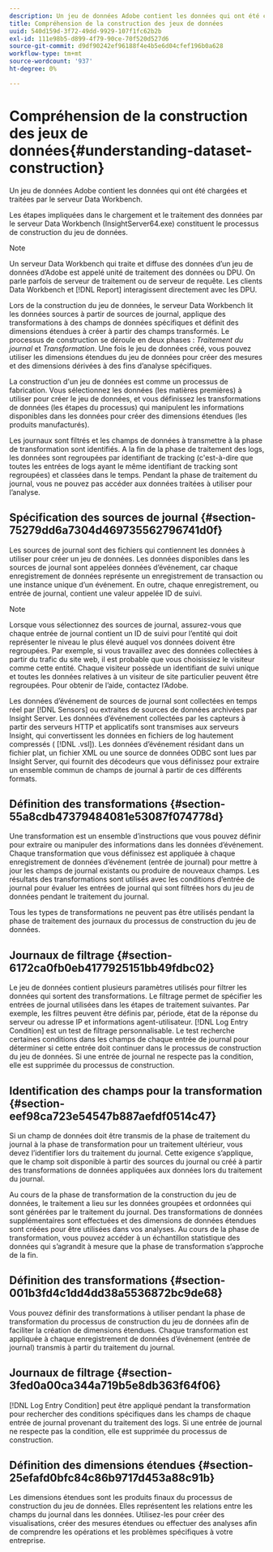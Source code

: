 ```yaml
---
description: Un jeu de données Adobe contient les données qui ont été chargées et traitées par le serveur Data Workbench.
title: Compréhension de la construction des jeux de données
uuid: 540d159d-3f72-49dd-9929-107f1fc62b2b
exl-id: 111e98b5-d899-4f79-90ce-70f520d527d6
source-git-commit: d9df90242ef96188f4e4b5e6d04cfef196b0a628
workflow-type: tm+mt
source-wordcount: '937'
ht-degree: 0%

---
```


# Compréhension de la construction des jeux de données{#understanding-dataset-construction}

Un jeu de données Adobe contient les données qui ont été chargées et traitées par le serveur Data Workbench.

Les étapes impliquées dans le chargement et le traitement des données par le serveur Data Workbench (InsightServer64.exe) constituent le processus de construction du jeu de données.

>[!NOTE]
>
>Un serveur Data Workbench qui traite et diffuse des données d’un jeu de données d’Adobe est appelé unité de traitement des données ou DPU. On parle parfois de serveur de traitement ou de serveur de requête. Les clients Data Workbench et [!DNL Report] interagissent directement avec les DPU.

Lors de la construction du jeu de données, le serveur Data Workbench lit les données sources à partir de sources de journal, applique des transformations à des champs de données spécifiques et définit des dimensions étendues à créer à partir des champs transformés. Le processus de construction se déroule en deux phases : *Traitement du journal* et *Transformation*. Une fois le jeu de données créé, vous pouvez utiliser les dimensions étendues du jeu de données pour créer des mesures et des dimensions dérivées à des fins d’analyse spécifiques.

La construction d&#39;un jeu de données est comme un processus de fabrication. Vous sélectionnez les données (les matières premières) à utiliser pour créer le jeu de données, et vous définissez les transformations de données (les étapes du processus) qui manipulent les informations disponibles dans les données pour créer des dimensions étendues (les produits manufacturés).

<!--
c_log_proc.xml
-->

Les journaux sont filtrés et les champs de données à transmettre à la phase de transformation sont identifiés. A la fin de la phase de traitement des logs, les données sont regroupées par identifiant de tracking (c&#39;est-à-dire que toutes les entrées de logs ayant le même identifiant de tracking sont regroupées) et classées dans le temps. Pendant la phase de traitement du journal, vous ne pouvez pas accéder aux données traitées à utiliser pour l’analyse.

## Spécification des sources de journal {#section-75279dd6a7304d469735562796741d0f}

Les sources de journal sont des fichiers qui contiennent les données à utiliser pour créer un jeu de données. Les données disponibles dans les sources de journal sont appelées données d’événement, car chaque enregistrement de données représente un enregistrement de transaction ou une instance unique d’un événement. En outre, chaque enregistrement, ou entrée de journal, contient une valeur appelée ID de suivi.

>[!NOTE]
>
>Lorsque vous sélectionnez des sources de journal, assurez-vous que chaque entrée de journal contient un ID de suivi pour l’entité qui doit représenter le niveau le plus élevé auquel vos données doivent être regroupées. Par exemple, si vous travaillez avec des données collectées à partir du trafic du site web, il est probable que vous choisissiez le visiteur comme cette entité. Chaque visiteur possède un identifiant de suivi unique et toutes les données relatives à un visiteur de site particulier peuvent être regroupées. Pour obtenir de l’aide, contactez l’Adobe.

Les données d’événement de sources de journal sont collectées en temps réel par [!DNL Sensors] ou extraites de sources de données archivées par Insight Server. Les données d’événement collectées par les capteurs à partir des serveurs HTTP et applicatifs sont transmises aux serveurs Insight, qui convertissent les données en fichiers de log hautement compressés ( [!DNL .vsl]). Les données d’événement résidant dans un fichier plat, un fichier XML ou une source de données ODBC sont lues par Insight Server, qui fournit des décodeurs que vous définissez pour extraire un ensemble commun de champs de journal à partir de ces différents formats.

## Définition des transformations {#section-55a8cdb47379484081e53087f074778d}

Une transformation est un ensemble d’instructions que vous pouvez définir pour extraire ou manipuler des informations dans les données d’événement. Chaque transformation que vous définissez est appliquée à chaque enregistrement de données d’événement (entrée de journal) pour mettre à jour les champs de journal existants ou produire de nouveaux champs. Les résultats des transformations sont utilisés avec les conditions d’entrée de journal pour évaluer les entrées de journal qui sont filtrées hors du jeu de données pendant le traitement du journal.

Tous les types de transformations ne peuvent pas être utilisés pendant la phase de traitement des journaux du processus de construction du jeu de données.

## Journaux de filtrage {#section-6172ca0fb0eb4177925151bb49fdbc02}

Le jeu de données contient plusieurs paramètres utilisés pour filtrer les données qui sortent des transformations. Le filtrage permet de spécifier les entrées de journal utilisées dans les étapes de traitement suivantes. Par exemple, les filtres peuvent être définis par, période, état de la réponse du serveur ou adresse IP et informations agent-utilisateur. [!DNL Log Entry Condition] est un test de filtrage personnalisable. Le test recherche certaines conditions dans les champs de chaque entrée de journal pour déterminer si cette entrée doit continuer dans le processus de construction du jeu de données. Si une entrée de journal ne respecte pas la condition, elle est supprimée du processus de construction.

## Identification des champs pour la transformation {#section-eef98ca723e54547b887aefdf0514c47}

Si un champ de données doit être transmis de la phase de traitement du journal à la phase de transformation pour un traitement ultérieur, vous devez l’identifier lors du traitement du journal. Cette exigence s’applique, que le champ soit disponible à partir des sources du journal ou créé à partir des transformations de données appliquées aux données lors du traitement du journal.

<!--
c_transformation.xml
-->

Au cours de la phase de transformation de la construction du jeu de données, le traitement a lieu sur les données groupées et ordonnées qui sont générées par le traitement du journal. Des transformations de données supplémentaires sont effectuées et des dimensions de données étendues sont créées pour être utilisées dans vos analyses. Au cours de la phase de transformation, vous pouvez accéder à un échantillon statistique des données qui s’agrandit à mesure que la phase de transformation s’approche de la fin.

## Définition des transformations {#section-001b3fd4c1dd4dd38a5536872bc9de68}

Vous pouvez définir des transformations à utiliser pendant la phase de transformation du processus de construction du jeu de données afin de faciliter la création de dimensions étendues. Chaque transformation est appliquée à chaque enregistrement de données d’événement (entrée de journal) transmis à partir du traitement du journal.

## Journaux de filtrage {#section-3fed0a00ca344a719b5e8db363f64f06}

[!DNL Log Entry Condition] peut être appliqué pendant la transformation pour rechercher des conditions spécifiques dans les champs de chaque entrée de journal provenant du traitement des logs. Si une entrée de journal ne respecte pas la condition, elle est supprimée du processus de construction.

## Définition des dimensions étendues {#section-25efafd0bfc84c86b9717d453a88c91b}

Les dimensions étendues sont les produits finaux du processus de construction du jeu de données. Elles représentent les relations entre les champs du journal dans les données. Utilisez-les pour créer des visualisations, créer des mesures étendues ou effectuer des analyses afin de comprendre les opérations et les problèmes spécifiques à votre entreprise.
